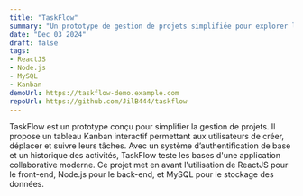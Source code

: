 ```yaml
---
title: "TaskFlow"
summary: "Un prototype de gestion de projets simplifiée pour explorer l'organisation collaborative."
date: "Dec 03 2024"
draft: false
tags:
- ReactJS
- Node.js
- MySQL
- Kanban
demoUrl: https://taskflow-demo.example.com
repoUrl: https://github.com/JilB444/taskflow
---
```


TaskFlow est un prototype conçu pour simplifier la gestion de projets. Il propose un tableau Kanban interactif permettant aux utilisateurs de créer, déplacer et suivre leurs tâches. Avec un système d’authentification de base et un historique des activités, TaskFlow teste les bases d'une application collaborative moderne. Ce projet met en avant l'utilisation de ReactJS pour le front-end, Node.js pour le back-end, et MySQL pour le stockage des données.